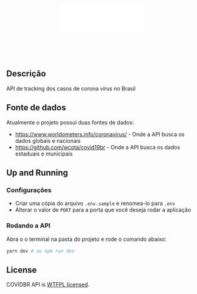 <div align="center">
  <br />
  <br />
  <br />
  
  <p align="center">
  <a href="https://alliancetechsystem.com/" target="blank">
    <img src="assets/logo_alliance.svg" width="220" alt="Alliance Tech System" />
  </a>
  </p>
  <br />
  <br />
  <br />
</div>

## Descrição
API de tracking dos casos de corona vírus no Brasil

## Fonte de dados
Atualmente o projeto possui duas fontes de dados:
 - https://www.worldometers.info/coronavirus/ - Onde a API busca os dados globais e nacionais
 - https://github.com/wcota/covid19br - Onde a API busca os dados estaduais e municipais
 
## Up and Running

### Configurações
- Criar uma cópia do arquivo `.env.sample` e renomea-lo para `.env`
- Alterar o valor de `PORT` para a porta que você deseja rodar a aplicação

### Rodando a API
Abra o o terminal na pasta do projeto e rode o comando abaixo:
```sh
yarn dev # ou npm run dev
```
## License

COVIDBR API is [WTFPL licensed](LICENSE).

